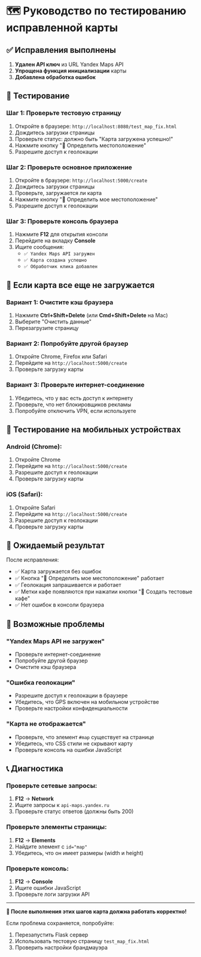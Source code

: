 # 🗺️ Руководство по тестированию исправленной карты

## ✅ Исправления выполнены

1. **Удален API ключ** из URL Yandex Maps API
2. **Упрощена функция инициализации** карты
3. **Добавлена обработка ошибок**

## 🧪 Тестирование

### Шаг 1: Проверьте тестовую страницу
1. Откройте в браузере: `http://localhost:8080/test_map_fix.html`
2. Дождитесь загрузки страницы
3. Проверьте статус: должно быть "Карта загружена успешно!"
4. Нажмите кнопку "📍 Определить местоположение"
5. Разрешите доступ к геолокации

### Шаг 2: Проверьте основное приложение
1. Откройте в браузере: `http://localhost:5000/create`
2. Дождитесь загрузки страницы
3. Проверьте, загружается ли карта
4. Нажмите кнопку "📍 Определить мое местоположение"
5. Разрешите доступ к геолокации

### Шаг 3: Проверьте консоль браузера
1. Нажмите **F12** для открытия консоли
2. Перейдите на вкладку **Console**
3. Ищите сообщения:
   - `✅ Yandex Maps API загружен`
   - `✅ Карта создана успешно`
   - `✅ Обработчик клика добавлен`

## 🔧 Если карта все еще не загружается

### Вариант 1: Очистите кэш браузера
1. Нажмите **Ctrl+Shift+Delete** (или **Cmd+Shift+Delete** на Mac)
2. Выберите "Очистить данные"
3. Перезагрузите страницу

### Вариант 2: Попробуйте другой браузер
1. Откройте Chrome, Firefox или Safari
2. Перейдите на `http://localhost:5000/create`
3. Проверьте загрузку карты

### Вариант 3: Проверьте интернет-соединение
1. Убедитесь, что у вас есть доступ к интернету
2. Проверьте, что нет блокировщиков рекламы
3. Попробуйте отключить VPN, если используете

## 📱 Тестирование на мобильных устройствах

### Android (Chrome):
1. Откройте Chrome
2. Перейдите на `http://localhost:5000/create`
3. Разрешите доступ к геолокации
4. Проверьте загрузку карты

### iOS (Safari):
1. Откройте Safari
2. Перейдите на `http://localhost:5000/create`
3. Разрешите доступ к геолокации
4. Проверьте загрузку карты

## 🎯 Ожидаемый результат

После исправления:
- ✅ Карта загружается без ошибок
- ✅ Кнопка "📍 Определить мое местоположение" работает
- ✅ Геолокация запрашивается и работает
- ✅ Метки кафе появляются при нажатии кнопки "🏪 Создать тестовые кафе"
- ✅ Нет ошибок в консоли браузера

## 🚨 Возможные проблемы

### "Yandex Maps API не загружен"
- Проверьте интернет-соединение
- Попробуйте другой браузер
- Очистите кэш браузера

### "Ошибка геолокации"
- Разрешите доступ к геолокации в браузере
- Убедитесь, что GPS включен на мобильном устройстве
- Проверьте настройки конфиденциальности

### "Карта не отображается"
- Проверьте, что элемент `#map` существует на странице
- Убедитесь, что CSS стили не скрывают карту
- Проверьте консоль на ошибки JavaScript

## 📞 Диагностика

### Проверьте сетевые запросы:
1. **F12** → **Network**
2. Ищите запросы к `api-maps.yandex.ru`
3. Проверьте статус ответов (должны быть 200)

### Проверьте элементы страницы:
1. **F12** → **Elements**
2. Найдите элемент с `id="map"`
3. Убедитесь, что он имеет размеры (width и height)

### Проверьте консоль:
1. **F12** → **Console**
2. Ищите ошибки JavaScript
3. Проверьте логи загрузки API

---

**🎯 После выполнения этих шагов карта должна работать корректно!**

Если проблема сохраняется, попробуйте:
1. Перезапустить Flask сервер
2. Использовать тестовую страницу `test_map_fix.html`
3. Проверить настройки брандмауэра 